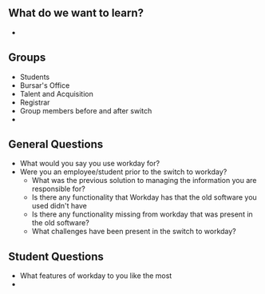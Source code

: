 ## What do we want to learn?
- 
## Groups
- Students
- Bursar's Office
- Talent and Acquisition
- Registrar
- Group members before and after switch
- 

## General Questions
- What would you say you use workday for?
- Were you an employee/student prior to the switch to workday?
	- What was the previous solution to managing the information you are responsible for?
	- Is there any functionality that Workday has that the old software you used didn't have
	- Is there any functionality missing from workday that was present in the old software?
	- What challenges have been present in the switch to workday?


## Student Questions
- What features of workday to you like the most
- 
